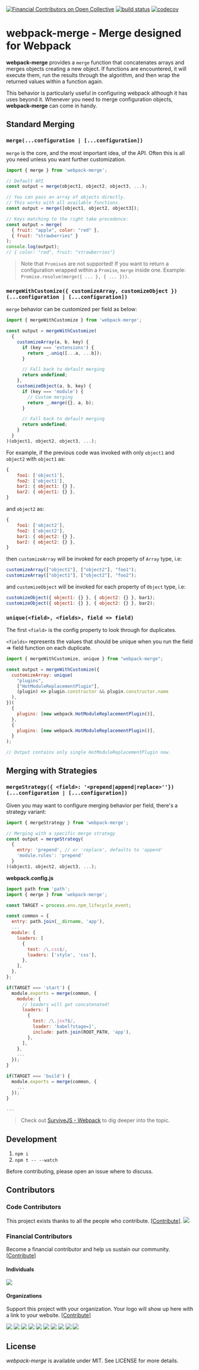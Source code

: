 [![Financial Contributors on Open Collective](https://opencollective.com/webpack-merge/all/badge.svg?label=financial+contributors)](https://opencollective.com/webpack-merge) [![build status](https://secure.travis-ci.org/survivejs/webpack-merge.svg)](http://travis-ci.org/survivejs/webpack-merge) [![codecov](https://codecov.io/gh/survivejs/webpack-merge/branch/master/graph/badge.svg)](https://codecov.io/gh/survivejs/webpack-merge)

# webpack-merge - Merge designed for Webpack

**webpack-merge** provides a `merge` function that concatenates arrays and merges objects creating a new object. If functions are encountered, it will execute them, run the results through the algorithm, and then wrap the returned values within a function again.

This behavior is particularly useful in configuring webpack although it has uses beyond it. Whenever you need to merge configuration objects, **webpack-merge** can come in handy.

## Standard Merging

### **`merge(...configuration | [...configuration])`**

`merge` is the core, and the most important idea, of the API. Often this is all you need unless you want further customization.

```javascript
import { merge } from 'webpack-merge';

// Default API
const output = merge(object1, object2, object3, ...);

// You can pass an array of objects directly.
// This works with all available functions.
const output = merge([object1, object2, object3]);

// Keys matching to the right take precedence:
const output = merge(
  { fruit: "apple", color: "red" },
  { fruit: "strawberries" }
);
console.log(output);
// { color: "red", fruit: "strawberries"}
```

> Note that `Promise`s are not supported! If you want to return a configuration wrapped within a `Promise`, `merge` inside one. Example: `Promise.resolve(merge({ ... }, { ... }))`.

### **`mergeWithCustomize({ customizeArray, customizeObject })(...configuration | [...configuration])`**

`merge` behavior can be customized per field as below:

```javascript
import { mergeWithCustomize } from 'webpack-merge';

const output = mergeWithCustomize(
  {
    customizeArray(a, b, key) {
      if (key === 'extensions') {
        return _.uniq([...a, ...b]);
      }

      // Fall back to default merging
      return undefined;
    },
    customizeObject(a, b, key) {
      if (key === 'module') {
        // Custom merging
        return _.merge({}, a, b);
      }

      // Fall back to default merging
      return undefined;
    }
  }
)(object1, object2, object3, ...);
```

For example, if the previous code was invoked with only `object1` and `object2`
with `object1` as:

```javascript
{
    foo1: ['object1'],
    foo2: ['object1'],
    bar1: { object1: {} },
    bar2: { object1: {} },
}
```

and `object2` as:

```javascript
{
    foo1: ['object2'],
    foo2: ['object2'],
    bar1: { object2: {} },
    bar2: { object2: {} },
}
```

then `customizeArray` will be invoked for each property of `Array` type, i.e:

```javascript
customizeArray(["object1"], ["object2"], "foo1");
customizeArray(["object1"], ["object2"], "foo2");
```

and `customizeObject` will be invoked for each property of `Object` type, i.e:

```javascript
customizeObject({ object1: {} }, { object2: {} }, bar1);
customizeObject({ object1: {} }, { object2: {} }, bar2);
```

### **`unique(<field>, <fields>, field => field)`**

The first `<field>` is the config property to look through for duplicates.

`<fields>` represents the values that should be unique when you run the field => field function on each duplicate.

```javascript
import { mergeWithCustomize, unique } from "webpack-merge";

const output = mergeWithCustomize({
  customizeArray: unique(
    "plugins",
    ["HotModuleReplacementPlugin"],
    (plugin) => plugin.constructor && plugin.constructor.name
  ),
})(
  {
    plugins: [new webpack.HotModuleReplacementPlugin()],
  },
  {
    plugins: [new webpack.HotModuleReplacementPlugin()],
  }
);

// Output contains only single HotModuleReplacementPlugin now.
```

## Merging with Strategies

### **`mergeStrategy({ <field>: '<prepend|append|replace>''})(...configuration | [...configuration])`**

Given you may want to configure merging behavior per field, there's a strategy variant:

```javascript
import { mergeStrategy } from 'webpack-merge';

// Merging with a specific merge strategy
const output = mergeStrategy(
  {
    entry: 'prepend', // or 'replace', defaults to 'append'
    'module.rules': 'prepend'
  }
)(object1, object2, object3, ...);
```

**webpack.config.js**

```javascript
import path from 'path';
import { merge } from 'webpack-merge';

const TARGET = process.env.npm_lifecycle_event;

const common = {
  entry: path.join(__dirname, 'app'),
  ...
  module: {
    loaders: [
      {
        test: /\.css$/,
        loaders: ['style', 'css'],
      },
    ],
  },
};

if(TARGET === 'start') {
  module.exports = merge(common, {
    module: {
      // loaders will get concatenated!
      loaders: [
        {
          test: /\.jsx?$/,
          loader: 'babel?stage=1',
          include: path.join(ROOT_PATH, 'app'),
        },
      ],
    },
    ...
  });
}

if(TARGET === 'build') {
  module.exports = merge(common, {
    ...
  });
}

...
```

> Check out [SurviveJS - Webpack](http://survivejs.com/) to dig deeper into the topic.

## Development

1. `npm i`
1. `npm t -- --watch`

Before contributing, please open an issue where to discuss.

## Contributors

### Code Contributors

This project exists thanks to all the people who contribute. [[Contribute](CONTRIBUTING.md)].
<a href="https://github.com/survivejs/webpack-merge/graphs/contributors"><img src="https://opencollective.com/webpack-merge/contributors.svg?width=890&button=false" /></a>

### Financial Contributors

Become a financial contributor and help us sustain our community. [[Contribute](https://opencollective.com/webpack-merge/contribute)]

#### Individuals

<a href="https://opencollective.com/webpack-merge"><img src="https://opencollective.com/webpack-merge/individuals.svg?width=890"></a>

#### Organizations

Support this project with your organization. Your logo will show up here with a link to your website. [[Contribute](https://opencollective.com/webpack-merge/contribute)]

<a href="https://opencollective.com/webpack-merge/organization/0/website"><img src="https://opencollective.com/webpack-merge/organization/0/avatar.svg"></a>
<a href="https://opencollective.com/webpack-merge/organization/1/website"><img src="https://opencollective.com/webpack-merge/organization/1/avatar.svg"></a>
<a href="https://opencollective.com/webpack-merge/organization/2/website"><img src="https://opencollective.com/webpack-merge/organization/2/avatar.svg"></a>
<a href="https://opencollective.com/webpack-merge/organization/3/website"><img src="https://opencollective.com/webpack-merge/organization/3/avatar.svg"></a>
<a href="https://opencollective.com/webpack-merge/organization/4/website"><img src="https://opencollective.com/webpack-merge/organization/4/avatar.svg"></a>
<a href="https://opencollective.com/webpack-merge/organization/5/website"><img src="https://opencollective.com/webpack-merge/organization/5/avatar.svg"></a>
<a href="https://opencollective.com/webpack-merge/organization/6/website"><img src="https://opencollective.com/webpack-merge/organization/6/avatar.svg"></a>
<a href="https://opencollective.com/webpack-merge/organization/7/website"><img src="https://opencollective.com/webpack-merge/organization/7/avatar.svg"></a>
<a href="https://opencollective.com/webpack-merge/organization/8/website"><img src="https://opencollective.com/webpack-merge/organization/8/avatar.svg"></a>
<a href="https://opencollective.com/webpack-merge/organization/9/website"><img src="https://opencollective.com/webpack-merge/organization/9/avatar.svg"></a>

## License

_webpack-merge_ is available under MIT. See LICENSE for more details.
